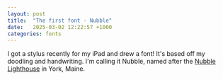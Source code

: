 ```yaml
---
layout: post
title:  "The first font - Nubble"
date:   2025-03-02 12:22:57 +1000
categories: fonts
---
```


I got a stylus recently for my iPad and drew a font! It's based off my doodling and handwriting. I'm calling it Nubble, named after the [Nubble Lighthouse](https://en.wikipedia.org/wiki/Cape_Neddick_Light) in York, Maine.
